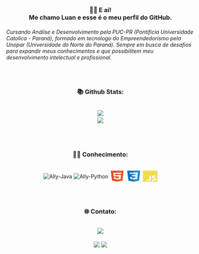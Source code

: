 
 <br>
<div>
<h3 align="center">👨‍💻 E ai! <br>
     Me chamo Luan e esse é o meu perfil do GitHub.</h3>
<h6 > Cursando Análise e Desenvolvimento pela PUC-PR (Pontificia Universidade Catolica - Paraná), formado em tecnologo do Empreendedorismo pela Unopar (Universidade do Norte do Paraná). Sempre em busca de desafios para expandir meus conhecimentos e que possibilitem meu desenvolvimento intelectual e profissional. <br>
</h6> 
  <h2></h2>
</div>
<br>


<div align ="center">
<h3> 📚 Github Stats:</h3>
  <br>
<div>
   <img height="170em" src="https://github-readme-stats.vercel.app/api?username=Luan-LopS&show_icons=true&theme=tokyonight&include_all_commits=true&count_private=true"/><br>
  <img height="150em" src="https://github-readme-stats.vercel.app/api/top-langs/?username=Luan-LopS&layout=compact&langs_count=16&theme=tokyonight"/>
  <h2></h2>
</div>
<br>

<div align="center" style="display: inline_block">
    <h3> 👨‍🎓 Conhecimento: <br></h3>
<br>
  <img align="center" alt="Ally-Java" height="40" width="50" src="https://cdn.jsdelivr.net/gh/devicons/devicon/icons/java/java-original.svg" />
  <img align="center" alt="Ally-Python" height="40" width="50" src="https://cdn.jsdelivr.net/gh/devicons/devicon/icons/python/python-original-wordmark.svg" /> 
  <img align="center" alt="Ally-HTML" height="30" width="40" src="https://raw.githubusercontent.com/devicons/devicon/master/icons/html5/html5-original.svg">
  <img align="center" alt="Ally-CSS" height="30" width="40" src="https://raw.githubusercontent.com/devicons/devicon/master/icons/css3/css3-original.svg">
  <img align="center" alt="Ally-Js" height="30" width="40" src="https://raw.githubusercontent.com/devicons/devicon/master/icons/javascript/javascript-plain.svg">
</div>
  <h2></h2>
<br>

<div align="center">

<h3> 🌐 Contato:</h3>
<br>
<a href=""><img src = "https://img.shields.io/website-up-down-green-red/http/monip.org.svg" target="blank"></a>
<br><br>
<a href="https://www.linkedin.com/in/luanls/"><img src = "https://img.shields.io/badge/LinkedIn-0077B5?style=for-the-badge&logo=linkedin&logoColor=white" target="blank"></a>
<a href="https://wa.me/+5541998184071"><img src = "https://img.shields.io/badge/WhatsApp-25D366?style=for-the-badge&logo=whatsapp&logoColor=white" target="blank"></a>
</div>
